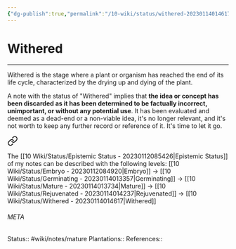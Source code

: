 ```yaml
---
{"dg-publish":true,"permalink":"/10-wiki/status/withered-20230114014617/"}
---
```


# Withered
---
Withered is the stage where a plant or organism has reached the end of its life cycle, characterized by the drying up and dying of the plant.

A note with the status of "Withered" implies that **the idea or concept has been discarded as it has been determined to be factually incorrect, unimportant, or without any potential use**. It has been evaluated and deemed as a dead-end or a non-viable idea, it's no longer relevant, and it's not worth to keep any further record or reference of it. It's time to let it go.



<div class="transclusion internal-embed is-loaded"><a class="markdown-embed-link" href="/10-wiki/status/epistemic-status-20230112085426/#4390be" aria-label="Open link"><svg xmlns="http://www.w3.org/2000/svg" width="24" height="24" viewBox="0 0 24 24" fill="none" stroke="currentColor" stroke-width="2" stroke-linecap="round" stroke-linejoin="round" class="svg-icon lucide-link"><path d="M10 13a5 5 0 0 0 7.54.54l3-3a5 5 0 0 0-7.07-7.07l-1.72 1.71"></path><path d="M14 11a5 5 0 0 0-7.54-.54l-3 3a5 5 0 0 0 7.07 7.07l1.71-1.71"></path></svg></a><div class="markdown-embed">



The [[10 Wiki/Status/Epistemic Status - 20230112085426\|Epistemic Status]] of my notes can be described with the following levels: [[10 Wiki/Status/Embryo - 20230112084920\|Embryo]] -> [[10 Wiki/Status/Germinating - 20230114013357\|Germinating]] -> [[10 Wiki/Status/Mature - 20230114013734\|Mature]] -> [[10 Wiki/Status/Rejuvenated - 20230114014237\|Rejuvenated]] -> [[10 Wiki/Status/Withered - 20230114014617\|Withered]] 

</div></div>



###### META
Status:: #wiki/notes/mature
Plantations:: 
References:: 
